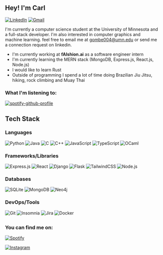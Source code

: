 ## Hey! I'm Carl 
[![LinkedIn][linkedin-shield]][linkedin-url]
[![Gmail][gmail-shield]][gmail-url]

[gmail-shield]: https://img.shields.io/badge/Gmail-555?style=for-the-badge&logo=gmail&logoColor=white
[gmail-url]: mailto:gombe004@umn.edu

[linkedin-shield]: https://img.shields.io/badge/-LinkedIn-black.svg?style=for-the-badge&logo=linkedin&colorB=555
[linkedin-url]: https://www.linkedin.com/in/cgombert/

I'm currently a computer science student at the University of Minnesota and a full-stack developer. I'm also interested in computer graphics and machine learning. feel free to email me at gombe004@umn.edu or send me a connection request on linkedin. 
* I'm currently working at **fAIshion.ai** as a software engineer intern
* I'm currently learning the MERN stack (MongoDB, Express.js, React.js, Node.js)
* I would like to learn Rust
* Outside of programming I spend a lot of time doing Brazilian Jiu Jitsu, hiking, rock climbing and Muay Thai

### What I'm listening to:
[![spotify-github-profile](https://spotify-github-profile.kittinanx.com/api/view?uid=hy52wq9drryrhl79tqbj0dr02&cover_image=false&theme=novatorem&show_offline=true&background_color=121212&interchange=false&bar_color=53b14f&bar_color_cover=false)](https://github.com/kittinan/spotify-github-profile)

## Tech Stack 
### Languages 
![Python](https://img.shields.io/badge/Python-%233776AB?style=for-the-badge&logo=Python&logoColor=white&labelColor=)
![Java](https://img.shields.io/badge/Java-%23F7931E.svg?style=for-the-badge&logo=openjdk&logoColor=white&labelColor=)
![C](https://img.shields.io/badge/C-%23E98407.svg?style=for-the-badge&logo=C&logoColor=white&labelColor=&color=00599C)
![C++](https://img.shields.io/badge/C++-%2300599C.svg?style=for-the-badge&logo=c%2B%2B&logoColor=white&labelColor=)
![JavaScript](https://img.shields.io/badge/JavaScript-%23F7DF1E.svg?style=for-the-badge&logo=javascript&logoColor=black&labelColor=)
![TypeScript](https://img.shields.io/badge/TypeScript-%23007ACC.svg?style=for-the-badge&logo=typescript&logoColor=white&labelColor=)
![OCaml](https://img.shields.io/badge/OCaml-%23E98407.svg?style=for-the-badge&logo=ocaml&logoColor=white&labelColor=)

### Frameworks/Libraries
![Express.js](https://img.shields.io/badge/Express.js-%23000000.svg?style=for-the-badge&logo=express&logoColor=white&labelColor=)
![React](https://img.shields.io/badge/React-%2320232a.svg?style=for-the-badge&logo=react&logoColor=%2361DAFB&labelColor=)
![Django](https://img.shields.io/badge/Django-%23092E20.svg?style=for-the-badge&logo=django&logoColor=white&labelColor=)
![Flask](https://img.shields.io/badge/Flask-%23000000.svg?style=for-the-badge&logo=flask&logoColor=white&labelColor=)
![TailwindCSS](https://img.shields.io/badge/TailwindCSS-%2338B2AC.svg?style=for-the-badge&logo=tailwind-css&logoColor=white&labelColor=)
![Node.js](https://img.shields.io/badge/Node.js-%23339933.svg?style=for-the-badge&logo=node.js&logoColor=white&labelColor=)

### Databases
![SQLite](https://img.shields.io/badge/SQLite-%23003B57.svg?style=for-the-badge&logo=sqlite&logoColor=white&labelColor=)
![MongoDB](https://img.shields.io/badge/MongoDB-%2347A248.svg?style=for-the-badge&logo=mongodb&logoColor=white&labelColor=)
![Neo4j](https://img.shields.io/badge/Neo4j-%230073A6.svg?style=for-the-badge&logo=neo4j&logoColor=white&labelColor=)

### DevOps/Tools
![Git](https://img.shields.io/badge/Git-%23F05033.svg?style=for-the-badge&logo=git&logoColor=white&labelColor=)
![Insomnia](https://img.shields.io/badge/Insomnia-%235849BE.svg?style=for-the-badge&logo=insomnia&logoColor=white&labelColor=)
![Jira](https://img.shields.io/badge/Jira-%230A0FFF.svg?style=for-the-badge&logo=jira&logoColor=white&labelColor=)
![Docker](https://img.shields.io/badge/Docker-%230db7ed.svg?style=for-the-badge&logo=docker&logoColor=white&labelColor=)

##

### You can find me on:
[![Spotify][spotify-shield]][spotify-url]

[spotify-shield]: https://img.shields.io/badge/Spotify-1ED760?style=for-the-badge&logo=spotify&logoColor=white
[spotify-url]: https://open.spotify.com/user/hy52wq9drryrhl79tqbj0dr02?si=7bab914665dc4b7e

[![Instagram][instagram-shield]][instagram-url]

[instagram-shield]: https://img.shields.io/badge/Instagram-E1306C?style=for-the-badge&logo=instagram&logoColor=white
[instagram-url]: https://www.instagram.com/carlgombert_/
<!--
**carlgombert/carlgombert** is a ✨ _special_ ✨ repository because its `README.md` (this file) appears on your GitHub profile.

Here are some ideas to get you started:

- 🔭 I’m currently working on ...
- 🌱 I’m currently learning ...
- 👯 I’m looking to collaborate on ...
- 🤔 I’m looking for help with ...
- 💬 Ask me about ...
- 📫 How to reach me: ...
- 😄 Pronouns: ...
- ⚡ Fun fact: ...
-->
